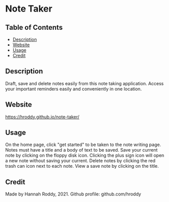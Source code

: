 # Note Taker

## Table of Contents
* [Description](#description)
* [Website](#website)
* [Usage](#usage)
* [Credit](#credit)
## Description

Draft, save and delete notes easily from this note taking application. Access your important reminders easily and conveniently in one location.

## Website

https://hroddy.github.io/note-taker/

## Usage
On the home page, click "get started" to be taken to the note writing page. Notes must have a title and a body of text to be saved. Save your current note by clicking on the floppy disk icon. Clicking the plus sign icon will open a new note without saving your current. Delete notes by clicking the red trash can icon next to each note. View a save note by clicking on the title.

## Credit
Made by Hannah Roddy, 2021. Github profile: github.com/hroddy